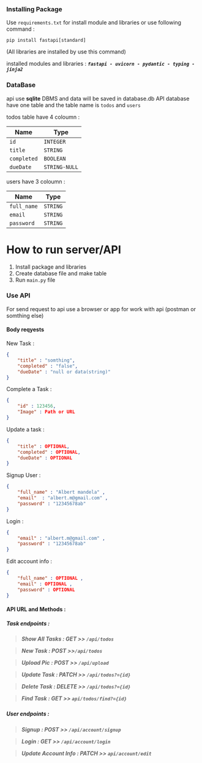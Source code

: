 <h3>Installing Package</h3>

Use `requirements.txt` for install module and libraries or use following command :

`pip install fastapi[standard]`

(All libraries are installed by use this command)

installed modules and libraries : ***`fastapi - uvicorn - pydantic - typing - jinja2`***

<h3>DataBase</h3>

api use **sqlite** DBMS and data will be saved in database.db
API database have one table and the table name is `todos` and `users`

todos table have 4 coloumn :

| Name | Type |
| -------- | ------- |
| `id` | `INTEGER` |
| `title`  | `STRING` |
| `completed` | `BOOLEAN` |
| `dueDate` | `STRING-NULL` |

users have 3 coloumn :

| Name | Type |
| -------- | ------- |
| `full_name` | `STRING` |
| `email`  | `STRING` |
| `password` | `STRING` |

# How to run server/API
1. Install package and libraries 
2. Create database file and make table
3. Run `main.py` file
<h3>Use API</h3>
For send request to api use a browser or app for work with api (postman or somthing else)
<h4>Body reqyests</h4>
New Task :

```json
{
    "title" : "somthing",
    "completed" : "false",
    "dueDate" : "null or data(string)"
}
```

Complete a Task :

```json
{
    "id" : 123456,
    "Image" : Path or URL
}
```

Update a task :

```json
{
    "title" : OPTIONAL,
    "completed" : OPTIONAL,
    "dueDate" : OPTIONAL
}
```

Signup User :
```json
{
    "full_name" : "Albert mandela" ,
    "email"  : "albert.m@gmail.com" ,
    "password" : "12345678ab"
}
```

Login :
```json
{
    "email" : "albert.m@gmail.com" ,
    "password" : "12345678ab"
}
```

Edit account info :
```json
{
    "full_name" : OPTIONAL ,
    "email" : OPTIONAL ,
    "password" : OPTIONAL
}
```


<h4>API URL and Methods :</h4>
<h5> Task endpoints : <h5>

> Show All Tasks : GET >> `/api/todos` 

> New Task : POST >>`/api/todos`

> Upload Pic : POST >> `/api/upload`

> Update Task : PATCH >> `/api/todos?={id}`

> Delete Task : DELETE >> `/api/todos?={id}`

> Find Task : GET >> `api/todos/find?={id}`

<h5> User endpoints : <h5>

> Signup : POST >> `/api/account/signup`

> Login : GET >> `/api/account/login`

> Update Account Info : PATCH >> `api/account/edit`
